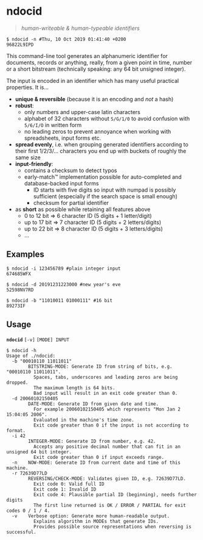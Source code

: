 # ndocid
> *human-writeable & human-typeable identifiers*
```console
$ ndocid -n #Thu, 10 Oct 2019 01:41:40 +0200
96822L9IPD
```
This command-line tool generates an alphanumeric identifier for documents, records or anything, really, from a given point in time, number or a short bitstream (technically speaking: any 64 bit unsigned integer).

The input is encoded in an identifier which has many useful practical properties.
It is...
* **unique & reversible** (because it is an encoding and _not_ a hash)
* **robust**:
  * only numbers and upper-case latin characters
  * alphabet of 32 characters without `S/G/1/0` to avoid confusion with `5/6/I/O` in written form
  * no leading zeros to prevent annoyance when working with spreadsheets, input forms etc.
* **spread evenly**, i.e. when grouping generated identifiers according to their first 1/2/3/... characters you end up with buckets of roughly the same size
* **input-friendly**:
  * contains a checksum to detect typos
  * early-match:tm: implementation possible for auto-completed and database-backed input forms
    * ID starts with five digits so input with numpad is possibly sufficient (especially if the search space is small enough)
    * checksum for partial identifier
* as **short** as possible while retaining all features above
  * 0  to 12 bit => 6 character ID (5 digits + 1 letter/digit)
  * up to 17 bit => 7 character ID (5 digits + 2 letters/digits)
  * up to 22 bit => 8 character ID (5 digits + 3 letters/digits)
  * ...

## Examples
```console
$ ndocid -i 123456789 #plain integer input
674685WFX
```
```console
$ ndocid -d 20191231223000 #new year's eve
52598NV7RD
```
```console
$ ndocid -b "11010011 01000111" #16 bit
89273IF
```

## Usage
**`ndocid`** `[-v]` `[MODE] INPUT`
```console
$ ndocid -h
Usage of ./ndocid:
  -b "00010110 11011011"
    	BITSTRING-MODE: Generate ID from string of bits, e.g. "00010110 11011011".
    	  Spaces, tabs, underscores and leading zeros are being dropped.
    	  The maximum length is 64 bits.
    	  Bad input will result in an exit code greater than 0.
  -d 20060102150405
    	DATE-MODE: Generate ID from given date and time.
    	  For example 20060102150405 which represents "Mon Jan 2 15:04:05 2006".
    	  Evaluated in the machine's time zone.
    	  Exit code greater than 0 if the input is not according to format.
  -i 42
    	INTEGER-MODE: Generate ID from number, e.g. 42.
    	  Accepts any positive decimal number that can fit in an unsigned 64 bit integer.
    	  Exit code greater than 0 if input exceeds range.
  -n	NOW-MODE: Generate ID from current date and time of this machine.
  -r 72639D77LD
    	REVERSING/CHECK-MODE: Validates given ID, e.g. 72639D77LD.
    	  Exit code 0: Valid full ID
    	  Exit code 1: Invalid ID
    	  Exit code 4: Plausible partial ID (beginning), needs further digits
    	  The first line returned is OK / ERROR / PARTIAL for exit codes 0 / 1 / 4.
  -v	Verbose option: Generate more human-readable output.
    	  Explains algorithm in MODEs that generate IDs.
    	  Provides possible source representations when reversing is successful.
```

